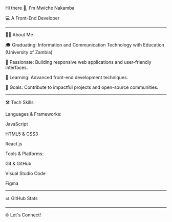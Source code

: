 Hi there 👋, I'm Mwiche Nakamba

💻 A Front-End Developer




---

👨‍💻 About Me

🎓  Graduating: Information and Communication Technology with Education (University of Zambia)

🚀 Passionate: Building responsive web applications and user-friendly interfaces.

🌱 Learning: Advanced front-end development techniques.

🎯 Goals: Contribute to impactful projects and open-source communities.



---

🛠️ Tech Skills

Languages & Frameworks:

JavaScript

HTML5 & CSS3

React.js


Tools & Platforms:

Git & GitHub

Visual Studio Code

Figma



---

📊 GitHub Stats





---

🌐 Let's Connect!




